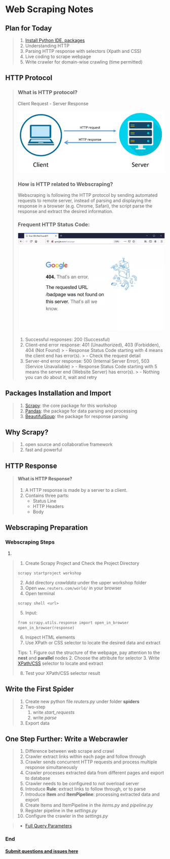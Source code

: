 # Web Scraping Notes

## Plan for Today
> 1. [Install Python IDE, packages](Python_IDE_Setup.md)
> 2. Understanding HTTP
> 3. Parsing HTTP response with selectors (Xpath and CSS)
> 4. Live coding to scrape webpage
> 5. Write crawler for domain-wise crawling (time permitted)


## HTTP Protocol
> ### What is HTTP protocol?
>  Client Request - Server Response
> 
> ![Request-Response](source/HTTP_Request_Response.png)
>  ### How is HTTP related to Webscraping?
> Webscraping is following the HTTP protocol by sending automated requests to remote server, instead of parsing and displaying the response in a browser (e.g. Chrome, Safari), the script parse the response and extract the desired information.
> 
> ### Frequent HTTP Status Code:
> ![404](source/google404.webp)
> 1. Successful responses: 200 (Successful)
> 2. Client-end error response: 401 (Unauthorized), 403 (Forbidden), 404 (Not Found)
     >     - Response Status Code starting with 4 means the client end has error(s).
     >     - Check the request detail
> 3. Server-end error response: 500 (Internal Server Error), 503 (Service Unavailable)
     >     - Response Status Code starting with 5 means the server end (Website Server) has error(s).
     >     - Nothing you can do about it, wait and retry

## Packages Installation and Import
> 1. [Scrapy](https://docs.scrapy.org/en/latest/): the core package for this workshop 
> 2. [Pandas](https://pandas.pydata.org/docs/getting_started/overview.html): the package for data parsing and processing
> 3. [BeautifulSoup](https://www.crummy.com/software/BeautifulSoup/): the package for response parsing

## Why Scrapy?
> 1. open source and collaborative framework
> 2. fast and powerful

## HTTP Response
> #### What is HTTP Response?
> 1. A HTTP response is made by a server to a client.
> 2. Contains three parts:
>    - Status Line
>    - HTTP Headers
>    - Body

## Webscraping Preparation

### Webscraping Steps
 1. 


> 1. Create Scrapy Project and Check the Project Directory
> ```azure
> scrapy startproject workshop 
> ```
> 2. Add directory *crawldata* under the upper workshop folder 
> 3. Open ```www.reuters.com/world/``` in your browser
> 4. Open terminal
> ```azure
> scrapy shell <url> 
> ```
> 5. Input:
> ```azure
> from scrapy.utils.response import open_in_browser
> open_in_browser(response)
> ```
> 6. Inspect HTML elements
> 7. Use XPath or CSS selector to locate the desired data and extract
> 
>   Tips:
>      1. Figure out the structure of the webpage, pay attention to the **nest** and **parallel** nodes
>      2. Choose the attribute for selector
>      3. Write [XPath/CSS](https://doc.scrapy.org/en/latest/topics/selectors.html#extensions-to-css-selectors) selector to locate and extract
> 
> 8. Test your XPath/CSS selector result 

## Write the First Spider
> 1. Create new python file *reuters.py* under folder **spiders**
> 2. Two-step
>    1. write *start_requests*
>    2. write *parse*
> 3. Export data  
 
## One Step Further: Write a Webcrawler
> 1. Difference between web scrape and crawl 
>   1. Crawler extract links within each page and follow through
>   2. Crawler sends concurrent HTTP requests and process multiple response simultaneously
>   3. Crawler processes extracted data from different pages and export to database
>   4. Crawler needs to be configured to not overload server
> 2. Introduce **Rule**: extract links to follow through, or to parse
> 3. Introduce **Item** and **ItemPipeline**: processing extracted data and export
> 4. Create Items and ItemPipeline in the *items.py* and *pipeline.py*
> 5. Register pipeline in the *settings.py*
> 6. Configure the crawler in the *settings.py*



> * [Full Query Parameters]()


### End

####  [Submit questions and issues here](https://github.com/Lucy-Family-Institute/CSSR-Workshop-Scrapy/issues) ####
